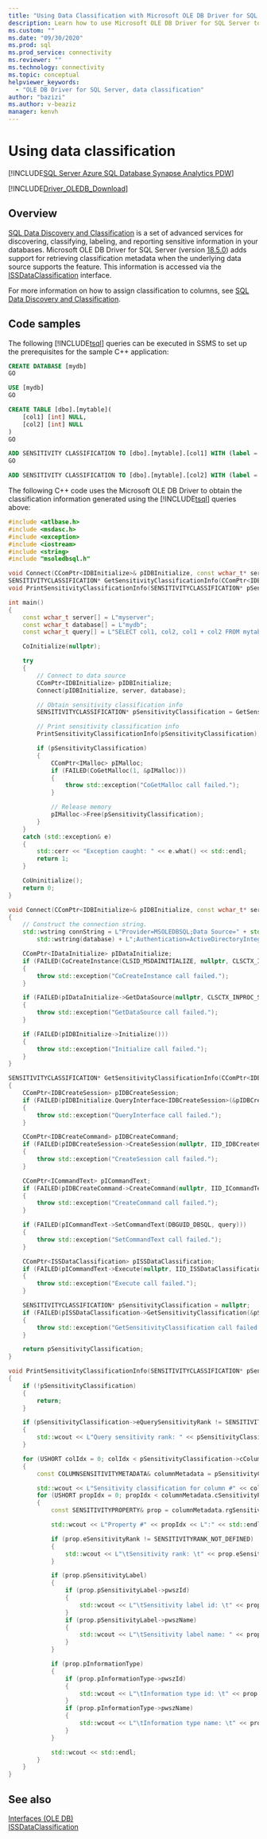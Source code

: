 ```yaml
---
title: "Using Data Classification with Microsoft OLE DB Driver for SQL Server | Microsoft Docs"
description: Learn how to use Microsoft OLE DB Driver for SQL Server to obtain classification information.
ms.custom: ""
ms.date: "09/30/2020"
ms.prod: sql
ms.prod_service: connectivity
ms.reviewer: ""
ms.technology: connectivity
ms.topic: conceptual
helpviewer_keywords: 
  - "OLE DB Driver for SQL Server, data classification"
author: "bazizi"
ms.author: v-beaziz
manager: kenvh
---
```

# Using data classification
[!INCLUDE[SQL Server Azure SQL Database Synapse Analytics PDW](../../../includes/applies-to-version/sql-asdb-asa.md)]

[!INCLUDE[Driver_OLEDB_Download](../../../includes/driver_oledb_download.md)]

## Overview
[SQL Data Discovery and Classification](https://docs.microsoft.com/sql/relational-databases/security/sql-data-discovery-and-classification) is a set of advanced services for discovering, classifying, labeling, and reporting sensitive information in your databases. Microsoft OLE DB Driver for SQL Server (version [18.5.0](../release-notes-for-oledb-driver-for-sql-server.md#1850)) adds support for retrieving classification metadata when the underlying data source supports the feature. This information is accessed via the [ISSDataClassification](../ole-db-interfaces/issdataclassification-ole-db.md) interface.

For more information on how to assign classification to columns, see [SQL Data Discovery and Classification](https://docs.microsoft.com/sql/relational-databases/security/sql-data-discovery-and-classification).

## Code samples

The following [!INCLUDE[tsql](../../../includes/tsql-md.md)] queries can be executed in SSMS to set up the prerequisites for the sample C++ application:

```sql
CREATE DATABASE [mydb]
GO

USE [mydb]
GO

CREATE TABLE [dbo].[mytable](
    [col1] [int] NULL,
    [col2] [int] NULL
)
GO

ADD SENSITIVITY CLASSIFICATION TO [dbo].[mytable].[col1] WITH (label = 'Label1', label_id = 'LabelId1', information_type = 'Type1', information_type_id = 'TypeId1', rank = Medium)
GO

ADD SENSITIVITY CLASSIFICATION TO [dbo].[mytable].[col2] WITH (label = 'Label2', label_id = 'LabelId2', information_type = 'Type2', information_type_id = 'TypeId2', rank = High)
```

The following C++ code uses the Microsoft OLE DB Driver to obtain the classification information generated using the [!INCLUDE[tsql](../../../includes/tsql-md.md)] queries above:
```cpp
#include <atlbase.h>
#include <msdasc.h>
#include <exception>
#include <iostream>
#include <string>
#include "msoledbsql.h"

void Connect(CComPtr<IDBInitialize>& pIDBInitialize, const wchar_t* server, const wchar_t* database);
SENSITIVITYCLASSIFICATION* GetSensitivityClassificationInfo(CComPtr<IDBInitialize>& pIDBInitialize, const wchar_t* query);
void PrintSensitivityClassificationInfo(SENSITIVITYCLASSIFICATION* pSensitivityClassification);

int main()
{
    const wchar_t server[] = L"myserver";
    const wchar_t database[] = L"mydb";
    const wchar_t query[] = L"SELECT col1, col2, col1 + col2 FROM mytable";

    CoInitialize(nullptr);

    try
    {
        // Connect to data source
        CComPtr<IDBInitialize> pIDBInitialize;
        Connect(pIDBInitialize, server, database);

        // Obtain sensitivity classification info
        SENSITIVITYCLASSIFICATION* pSensitivityClassification = GetSensitivityClassificationInfo(pIDBInitialize, query);

        // Print sensitivity classification info
        PrintSensitivityClassificationInfo(pSensitivityClassification);

        if (pSensitivityClassification)
        {
            CComPtr<IMalloc> pIMalloc;
            if (FAILED(CoGetMalloc(1, &pIMalloc)))
            {
                throw std::exception("CoGetMalloc call failed.");
            }

            // Release memory
            pIMalloc->Free(pSensitivityClassification);
        }
    }
    catch (std::exception& e)
    {
        std::cerr << "Exception caught: " << e.what() << std::endl;
        return 1;
    }

    CoUninitialize();
    return 0;
}

void Connect(CComPtr<IDBInitialize>& pIDBInitialize, const wchar_t* server, const wchar_t* database)
{
    // Construct the connection string.
    std::wstring connString = L"Provider=MSOLEDBSQL;Data Source=" + std::wstring(server) + L";Database=" +
        std::wstring(database) + L";Authentication=ActiveDirectoryIntegrated;Use Encryption for Data=true;";

    CComPtr<IDataInitialize> pIDataInitialize;
    if (FAILED(CoCreateInstance(CLSID_MSDAINITIALIZE, nullptr, CLSCTX_INPROC_SERVER, IID_IDataInitialize, reinterpret_cast<LPVOID*>(&pIDataInitialize))))
    {
        throw std::exception("CoCreateInstance call failed.");
    }

    if (FAILED(pIDataInitialize->GetDataSource(nullptr, CLSCTX_INPROC_SERVER, connString.c_str(), IID_IDBInitialize, reinterpret_cast<IUnknown**>(&pIDBInitialize))))
    {
        throw std::exception("GetDataSource call failed.");
    }

    if (FAILED(pIDBInitialize->Initialize()))
    {
        throw std::exception("Initialize call failed.");
    }
}

SENSITIVITYCLASSIFICATION* GetSensitivityClassificationInfo(CComPtr<IDBInitialize>& pIDBInitialize, const wchar_t* query)
{
    CComPtr<IDBCreateSession> pIDBCreateSession;
    if (FAILED(pIDBInitialize.QueryInterface<IDBCreateSession>(&pIDBCreateSession)))
    {
        throw std::exception("QueryInterface call failed.");
    }

    CComPtr<IDBCreateCommand> pIDBCreateCommand;
    if (FAILED(pIDBCreateSession->CreateSession(nullptr, IID_IDBCreateCommand, reinterpret_cast<IUnknown**>(&pIDBCreateCommand))))
    {
        throw std::exception("CreateSession call failed.");
    }

    CComPtr<ICommandText> pICommandText;
    if (FAILED(pIDBCreateCommand->CreateCommand(nullptr, IID_ICommandText, reinterpret_cast<IUnknown**>(&pICommandText))))
    {
        throw std::exception("CreateCommand call failed.");
    }

    if (FAILED(pICommandText->SetCommandText(DBGUID_DBSQL, query)))
    {
        throw std::exception("SetCommandText call failed.");
    }

    CComPtr<ISSDataClassification> pISSDataClassification;
    if (FAILED(pICommandText->Execute(nullptr, IID_ISSDataClassification, nullptr, nullptr, reinterpret_cast<IUnknown**>(&pISSDataClassification))))
    {
        throw std::exception("Execute call failed.");
    }

    SENSITIVITYCLASSIFICATION* pSensitivityClassification = nullptr;
    if (FAILED(pISSDataClassification->GetSensitivityClassification(&pSensitivityClassification)))
    {
        throw std::exception("GetSensitivityClassification call failed.");
    }

    return pSensitivityClassification;
}

void PrintSensitivityClassificationInfo(SENSITIVITYCLASSIFICATION* pSensitivityClassification)
{
    if (!pSensitivityClassification)
    {
        return;
    }

    if (pSensitivityClassification->eQuerySensitivityRank != SENSITIVITYRANK_NOT_DEFINED)
    {
        std::wcout << L"Query sensitivity rank: " << pSensitivityClassification->eQuerySensitivityRank << L"\n\n";
    }

    for (USHORT colIdx = 0; colIdx < pSensitivityClassification->cColumnSensitivityMetadata; ++colIdx)
    {
        const COLUMNSENSITIVITYMETADATA& columnMetadata = pSensitivityClassification->rgColumnSensitivityMetadata[colIdx];

        std::wcout << L"Sensitivity classification for column #" << colIdx << L":" << std::endl;
        for (USHORT propIdx = 0; propIdx < columnMetadata.cSensitivityProperties; ++propIdx)
        {
            const SENSITIVITYPROPERTY& prop = columnMetadata.rgSensitivityProperties[propIdx];

            std::wcout << L"Property #" << propIdx << L":" << std::endl;

            if (prop.eSensitivityRank != SENSITIVITYRANK_NOT_DEFINED)
            {
                std::wcout << L"\tSensitivity rank: \t" << prop.eSensitivityRank << std::endl;
            }

            if (prop.pSensitivityLabel)
            {
                if (prop.pSensitivityLabel->pwszId)
                {
                    std::wcout << L"\tSensitivity label id: \t" << prop.pSensitivityLabel->pwszId << std::endl;
                }
                if (prop.pSensitivityLabel->pwszName)
                {
                    std::wcout << L"\tSensitivity label name: " << prop.pSensitivityLabel->pwszName << std::endl;
                }
            }

            if (prop.pInformationType)
            {
                if (prop.pInformationType->pwszId)
                {
                    std::wcout << L"\tInformation type id: \t" << prop.pInformationType->pwszId << std::endl;
                }
                if (prop.pInformationType->pwszName)
                {
                    std::wcout << L"\tInformation type name: \t" << prop.pInformationType->pwszName << std::endl;
                }
            }

            std::wcout << std::endl;
        }
    }
}
```

## See also
 [Interfaces &#40;OLE DB&#41;](../ole-db-interfaces/oledb-driver-for-sql-server-ole-db-interfaces.md)  
 [ISSDataClassification](../ole-db-interfaces/issdataclassification-ole-db.md)  

